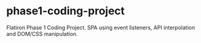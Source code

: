 # phase1-coding-project
Flatiron Phase 1 Coding Project. SPA using event listeners, API interpolation and DOM/CSS manipulation.
